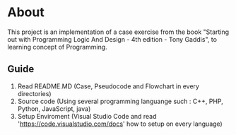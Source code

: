 # About

This project is an implementation of a case exercise from the book "Starting out with Programming Logic And Design - 4th edition - Tony Gaddis", to learning concept of Programming.

## Guide

1. Read README.MD (Case, Pseudocode and Flowchart in every directories)
2. Source code (Using several programming languange such : C++, PHP, Python, JavaScript, java)
3. Setup Enviroment (Visual Studio Code and read 'https://code.visualstudio.com/docs' how to setup on every language)
